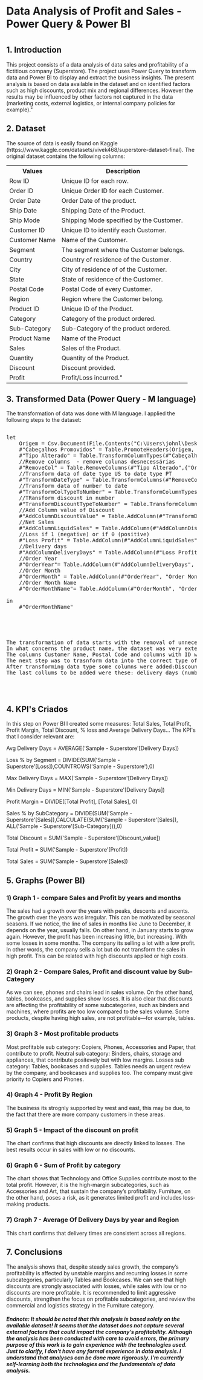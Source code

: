 <div>
<div>
<h1>Data Analysis of Profit and Sales - Power Query & Power BI<h1>
</div>
<div>
<h2>1. Introduction </h2>
<p>This project consists of a data analysis of data sales and profitability of a fictitious company (Superstore). 
The project uses Power Query to transform data and Power BI to display and extract the business insights.
The present analysis is based on data available in the dataset and on identified factors such as high discounts, product mix and regional differences. 
However the results may be influenced by other factors not captured in the data (marketing costs, external logistics, or internal company policies for example)." </p>
</div>

<div>
<h2>2. Dataset</h2>

<p>The source of data is easily found on Kaggle (https://www.kaggle.com/datasets/vivek468/superstore-dataset-final).
The original dataset contains the following columns: </p>
<table>
<tr> 
<th>Values</th>
<th> Description</th>
</tr>
<tr>
<td>Row ID</td> 
<td>Unique ID for each row.</td>
</tr>
<tr>
<td>Order ID </td>
<td>Unique Order ID for each Customer.</td>
</tr>
<tr>
<td>Order Date</td>
<td>Order Date of the product.</td>
</tr>
<tr>
<td>Ship Date</td>
<td>Shipping Date of the Product.</td>
</tr>
<tr>
<td>Ship Mode</td>
<td>Shipping Mode specified by the Customer.</td>
</tr>
<tr>
<td>Customer ID</td> 
<td>Unique ID to identify each Customer.</td>
</tr>
<tr>
<td>Customer Name</td> 
<td>Name of the Customer.</td>
</tr>
<tr>
<td>Segment</td> 
<td>The segment where the Customer belongs.</td>
</tr>
<tr>
<td>Country</td> 
<td>Country of residence of the Customer.</td>
</tr>
<tr>
<td>City</td>
<td>City of residence of of the Customer.</td>
</tr>
<tr>
<td>State</td> 
<td>State of residence of the Customer.</td>
</tr>
<tr>
<td>Postal Code</td>
<td>Postal Code of every Customer.</td>
</tr>
<tr>
<td>Region</td> 
<td>Region where the Customer belong.</td>
</tr>
<tr>
<td>Product ID</td> 
<td>Unique ID of the Product.</td>
</tr>
<tr>
<td>Category</td>
<td>Category of the product ordered.</td>
</tr>
<tr>
<td>Sub-Category </td>
<td>Sub-Category of the product ordered.</td>
</tr>
<tr>
<td>Product Name</td>
<td>Name of the Product</td>
</tr>
<tr>
<td>Sales</td>
<td>Sales of the Product.</td>
</tr>
<tr>
<td>Quantity</td> 
<td>Quantity of the Product.</td>
</tr>
<tr>
<td>Discount </td> 
<td>Discount provided.</td>
</tr>
<tr>
<td>Profit </td> 
<td>Profit/Loss incurred."</td>
</tr>
</table>
</div>

<div>
<h2>3. Transformed Data (Power Query - M language)</h2>
<p>The transformation of data was done with M language. I applied the following steps to the dataset:</p>

<pre> 
let
    Origem = Csv.Document(File.Contents("C:\Users\johnl\Desktop\datasets\sales_report_powerQuery\Sample - Superstore.csv"),[Delimiter=",", Columns=21, Encoding=1252, QuoteStyle=QuoteStyle.None]),
    #"Cabeçalhos Promovidos" = Table.PromoteHeaders(Origem, [PromoteAllScalars=true]),
    #"Tipo Alterado" = Table.TransformColumnTypes(#"Cabeçalhos Promovidos",{{"Row ID", Int64.Type}, {"Order ID", type text}, {"Order Date", type text}, {"Ship Date", type text}, {"Ship Mode", type text}, {"Customer ID", type text}, {"Customer Name", type text}, {"Segment", type text}, {"Country", type text}, {"City", type text}, {"State", type text}, {"Postal Code", Int64.Type}, {"Region", type text}, {"Product ID", type text}, {"Category", type text}, {"Sub-Category", type text}, {"Product Name", type text}, {"Sales", type text}, {"Quantity", Int64.Type}, {"Discount", type text}, {"Profit", type text}}),
    //Remove columns  - remove colunas desnecessárias
    #"RemoveCol" = Table.RemoveColumns(#"Tipo Alterado",{"Order ID","Customer ID","Customer Name","Postal Code", "Product ID", "Product Name"}),
    //Transform data of date type US to date type PT
    #"TransformDateType" = Table.TransformColumns(#"RemoveCol",{{"Order Date", each Date.FromText(_, "en-US"), type date},{"Ship Date", each Date.FromText(_, "en-US"), type date}}),
    //Transform data of number to date
    #"TransformColTypeToNumber" = Table.TransformColumnTypes(#"TransformDateType",{{"Sales", type number},{"Profit", type number}}, "en-US"),
    //TRansform discount in number
    #"TransformDiscountTypeToNumber" = Table.TransformColumnTypes(#"TransformColTypeToNumber",{{"Discount", type number}}, "en-US"),
    //Add Column value of Discount
    #"AddColumnDiscountValue" = Table.AddColumn(#"TransformDiscountTypeToNumber","Discount_value", each [Sales] * [Discount], type number),
    //Net Sales
    #"AddColumnLiquidSales" = Table.AddColumn(#"AddColumnDiscountValue", "Net_Sales", each [Sales] - [Discount_value], type number),
    //Loss if 1 (negative) or if 0 (positive)
    #"Loss Profit" = Table.AddColumn(#"AddColumnLiquidSales", "Loss", each if [Profit] < 0 then 1 else 0, Int64.Type),
    //Delivery days
    #"AddColumnDeliveryDays" = Table.AddColumn(#"Loss Profit","Delivery Days",each Duration.Days([Ship Date] - [Order Date]),Int64.Type),
    //Order Year
    #"OrderYear"= Table.AddColumn(#"AddColumnDeliveryDays", "Order Year", each Date.Year([Order Date]), Int64.Type),
    //Order Month
    #"OrderMonth" = Table.AddColumn(#"OrderYear", "Order Month", each Date.Month([Order Date]), Int64.Type),
    //Order Month Name
    #"OrderMonthName"= Table.AddColumn(#"OrderMonth", "Order Month Name", each Date.MonthName([Order Date]), type text)
   
in
    #"OrderMonthName"
</prev>


<p>
The transformation of data starts with the removal of unnecessary columns: Order ID, Customer ID, Customer Name,Postal Code, Product ID and Product Name.
In what concerns the product name, the dataset was very extensive and there were many different names. 
The columns Customer Name, Postal Code and columns with ID were removed for privacy reasons.
The next step was to trasnform data into the correct type of data, highlight the dates and convert them into format date ("dd/mm/yyyy").
After transforming data type some columns were added:Discount Value, Net Sales and Losses.
The last collums to be added were these: delivery days (number), Order Year (int), Order Month(int) and Order Month name (text).
</p>

</div>

<div>
<h2>4. KPI's Criados</h2>
<p>In this step on Power BI I created some measures: Total Sales, Total Profit, Profit Margin, Total Discount, % loss and Average Delivery Days...
The KPI's that I consider relevant are:</p>
<p>Avg Delivery Days = AVERAGE('Sample - Superstore'[Delivery Days])</p>
<p>Loss % by Segment = DIVIDE(SUM('Sample - Superstore'[Loss]),COUNTROWS('Sample - Superstore'),0)</p>
<p>Max Delivery Days = MAX('Sample - Superstore'[Delivery Days])</p>
<p>Min Delivery Days = MIN('Sample - Superstore'[Delivery Days])</p>
<p>Profit Margin = DIVIDE([Total Profit], [Total Sales], 0)</p>
<p>Sales % by SubCategory = DIVIDE(SUM('Sample - Superstore'[Sales]),CALCULATE(SUM('Sample - Superstore'[Sales]), ALL('Sample - Superstore'[Sub-Category])),0)</p>
<p>Total Discount = SUM('Sample - Superstore'[Discount_value])</p>
<p>Total Profit = SUM('Sample - Superstore'[Profit])</p>
<p>Total Sales = SUM('Sample - Superstore'[Sales])</p>
</div>

<div>
<h2>5. Graphs (Power BI)</h2>
	
	<h3>1) Graph 1 - compare Sales and Profit by years and months</h3>
		<p>The sales had a growth over the years with peaks, descents and ascents. The growth over the years was irregular. This can be motivated by seasonal seasons.
If we notice, the line of sales in months like June to December, it depends on the year, usually falls. On other hand, in January starts to grow again.
However, the profit has been increasing little, but increasing. With some losses in some months. 
The company its selling a lot with a low profit. In other words, the company sells a lot but do not transform the sales in high profit. 
This can be related with high discounts applied or high costs.</p>

	<h3>2) Graph 2 - Compare Sales, Profit and discount value by Sub-Category</h3>
	<p>As we can see, phones and chairs lead in sales volume. On the other hand, tables, bookcases, and supplies show losses.
It is also clear that discounts are affecting the profitability of some subcategories, such as binders and machines, where profits are too low compared to the sales volume.
Some products, despite having high sales, are not profitable—for example, tables. </p>

	<h3>3) Graph 3 - Most profitable products</h3>
	<p>Most profitable sub category: Copiers, Phones, Accessories and Paper, that contribute to profit. 
	Neutral sub category: Binders, chairs, storage and appliances, that contribute positevely but with low margins.
	Losses sub category: Tables, bookcases and supplies.
	Tables needs an urgent review by the company, and bookcases and supplies too. The company must give priority to Copiers and Phones. </p>
	
	<h3>4) Graph 4 - Profit By Region</h3>
	<p>The business its strognly supported by west and east, this may be due, to the fact that there are more company customers in these areas. </p>
	
	<h3>5) Graph 5 - Impact of the discount on profit</h3>
	<p>The chart confirms that high discounts are directly linked to losses. The best results occur in sales with low or no discounts.</p>
	
	<h3>6) Graph 6 - Sum of Profit by category</h3>
	<p>The chart shows that Technology and Office Supplies contribute most to the total profit. However, it is the high-margin subcategories, such as Accessories and Art, that sustain the company’s profitability.
Furniture, on the other hand, poses a risk, as it generates limited profit and includes loss-making products.</p>
	
	<h3>7) Graph 7 - Average Of Delivery Days by year and Region</h3>
	<p>This chart confirms that delivery times are consistent across all regions.</p>
	
</div>	


<div>
<h2>7. Conclusions</h2>
<p>The analysis shows that, despite steady sales growth, the company’s profitability is affected by unstable margins and recurring losses in some subcategories, 
particularly Tables and Bookcases. 
We can see that high discounts are strongly associated with losses, while sales with low or no discounts are more profitable.
It is recommended to limit aggressive discounts, strengthen the focus on profitable subcategories, and review the commercial and logistics strategy in the Furniture category.


<h5>Endnote: It should be noted that this analysis is based solely on the available dataset! 
It seems that the dataset does not capture several external factors that could impact the company’s profitability. 
Although the analysis has been conducted with care to avoid errors, the primary purpose of this work is to gain experience with the technologies used. Just to clarify, I don't have any formal experience in data analysis. I understand that analyses can be done more rigorously. I'm currently self-learning both the technologies and the fundamentals of data analysis.</h5>
</p>
</div>
</div>